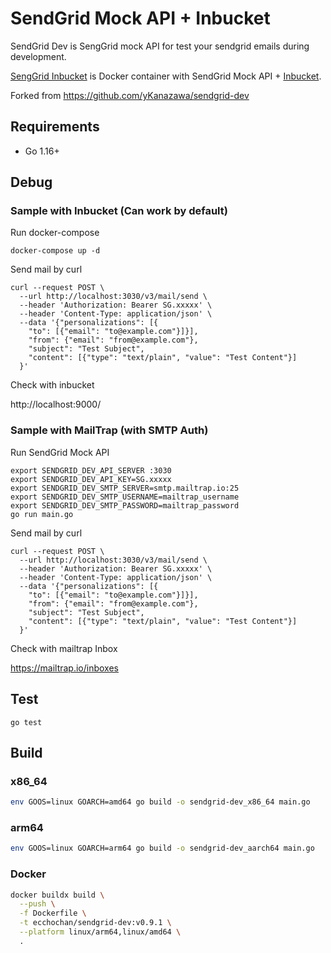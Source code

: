 # SendGrid Mock API + Inbucket

SendGrid Dev is SengGrid mock API for test your sendgrid emails during development.

[SengGrid Inbucket](https://hub.docker.com/r/ecchochan/sendgrid-dev) is Docker container with SendGrid Mock API + [Inbucket](https://github.com/inbucket/inbucket).

Forked from https://github.com/yKanazawa/sendgrid-dev

## Requirements

- Go 1.16+

## Debug

### Sample with Inbucket (Can work by default)

Run docker-compose

```
docker-compose up -d
```

Send mail by curl

```
curl --request POST \
  --url http://localhost:3030/v3/mail/send \
  --header 'Authorization: Bearer SG.xxxxx' \
  --header 'Content-Type: application/json' \
  --data '{"personalizations": [{
    "to": [{"email": "to@example.com"}]}],
    "from": {"email": "from@example.com"},
    "subject": "Test Subject",
    "content": [{"type": "text/plain", "value": "Test Content"}]
  }'
```

Check with inbucket

http://localhost:9000/

### Sample with MailTrap (with SMTP Auth)

Run SendGrid Mock API

```
export SENDGRID_DEV_API_SERVER :3030
export SENDGRID_DEV_API_KEY=SG.xxxxx
export SENDGRID_DEV_SMTP_SERVER=smtp.mailtrap.io:25
export SENDGRID_DEV_SMTP_USERNAME=mailtrap_username
export SENDGRID_DEV_SMTP_PASSWORD=mailtrap_password
go run main.go
```

Send mail by curl

```
curl --request POST \
  --url http://localhost:3030/v3/mail/send \
  --header 'Authorization: Bearer SG.xxxxx' \
  --header 'Content-Type: application/json' \
  --data '{"personalizations": [{
    "to": [{"email": "to@example.com"}]}],
    "from": {"email": "from@example.com"},
    "subject": "Test Subject",
    "content": [{"type": "text/plain", "value": "Test Content"}]
  }'
```

Check with mailtrap Inbox

https://mailtrap.io/inboxes

## Test

```
go test
```

## Build

### x86_64

```bash
env GOOS=linux GOARCH=amd64 go build -o sendgrid-dev_x86_64 main.go
```

### arm64

```bash
env GOOS=linux GOARCH=arm64 go build -o sendgrid-dev_aarch64 main.go
```

### Docker

```bash
docker buildx build \
  --push \
  -f Dockerfile \
  -t ecchochan/sendgrid-dev:v0.9.1 \
  --platform linux/arm64,linux/amd64 \
  .

```
